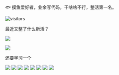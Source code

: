 🐟 摸鱼爱好者，业余写代码。干啥啥不行，整活第一名。

![visitors](https://visitor-badge.glitch.me/badge?page_id=profile.github._virtual_.kenvix.com)

最近又整了什么新活？

![](https://github.com/kenvix/kenvix/raw/master/1.jpg)

![](https://github-readme-stats.vercel.app/api?username=kenvix&show_icons=true&hide_border=true&icon_color=586069&title_color=a0a9af)

还要学习一个

![](https://img.shields.io/badge/-Kotlin-orange?style=flat-square&logo=Kotlin&logoColor=fff)
![](https://img.shields.io/badge/-Java-red?style=flat-square&logo=Java&logoColor=fff)
![](https://img.shields.io/badge/-PHP-blue?style=flat-square&logo=PHP&logoColor=fff)
![](https://img.shields.io/badge/-TypeScript-007ACC?style=flat-square&logo=TypeScript)
![](https://img.shields.io/badge/-Docker-2496ED?style=flat-square&logo=Docker&logoColor=fff)
![](https://img.shields.io/badge/-Linux-000000?style=flat-square&logo=Linux&logoColor=fff)
![](https://img.shields.io/badge/-Windows-0078D6?style=flat-square&logo=Windows)
![](https://img.shields.io/badge/-Android-green?style=flat-square&logo=Android&logoColor=fff)
